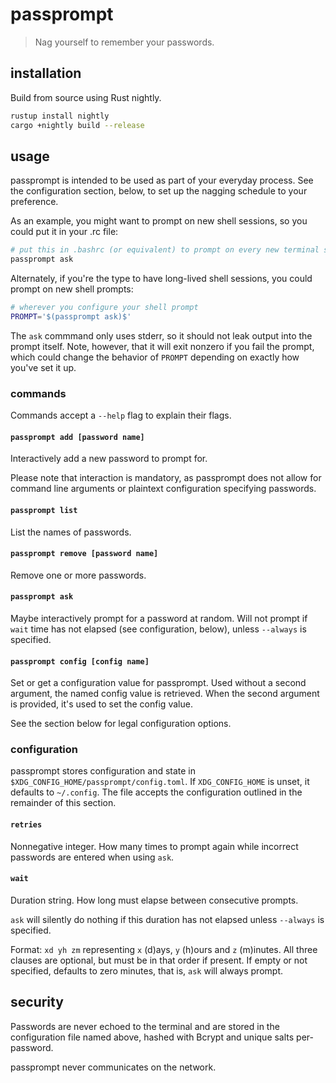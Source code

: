 # passprompt

> Nag yourself to remember your passwords.

## installation

Build from source using Rust nightly.

```sh
rustup install nightly
cargo +nightly build --release
```

## usage

passprompt is intended to be used as part of your everyday process. See the configuration section, below, to set up the nagging schedule to your preference.

As an example, you might want to prompt on new shell sessions, so you could put it in your .rc file:

```sh
# put this in .bashrc (or equivalent) to prompt on every new terminal session
passprompt ask
```

Alternately, if you're the type to have long-lived shell sessions, you could prompt on new shell prompts:

```sh
# wherever you configure your shell prompt
PROMPT='$(passprompt ask)$'
```

The `ask` commmand only uses stderr, so it should not leak output into the prompt itself. Note, however, that it will exit nonzero if you fail the prompt, which could change the behavior of `PROMPT` depending on exactly how you've set it up.

### commands

Commands accept a `--help` flag to explain their flags.

#### `passprompt add [password name]`

Interactively add a new password to prompt for.

Please note that interaction is mandatory, as passprompt does not allow for command line arguments or plaintext configuration specifying passwords.

#### `passprompt list`

List the names of passwords.

#### `passprompt remove [password name]`

Remove one or more passwords.

#### `passprompt ask`

Maybe interactively prompt for a password at random. Will not prompt if `wait` time has not elapsed (see configuration, below), unless `--always` is specified.

#### `passprompt config [config name]`

Set or get a configuration value for passprompt. Used without a second argument, the named config value is retrieved. When the second argument is provided, it's used to set the config value.

See the section below for legal configuration options.

### configuration

passprompt stores configuration and state in `$XDG_CONFIG_HOME/passprompt/config.toml`. If `XDG_CONFIG_HOME` is unset, it defaults to `~/.config`. The file accepts the configuration outlined in the remainder of this section.

#### `retries`

Nonnegative integer. How many times to prompt again while incorrect passwords are entered when using `ask`.

#### `wait`

Duration string. How long must elapse between consecutive prompts.

`ask` will silently do nothing if this duration has not elapsed unless `--always` is specified.

Format: `xd yh zm` representing `x` (d)ays, `y` (h)ours and `z` (m)inutes. All three clauses are optional, but must be in that order if present. If empty or not specified, defaults to zero minutes, that is, `ask` will always prompt.

## security

Passwords are never echoed to the terminal and are stored in the configuration file named above, hashed with Bcrypt and unique salts per-password.

passprompt never communicates on the network.
